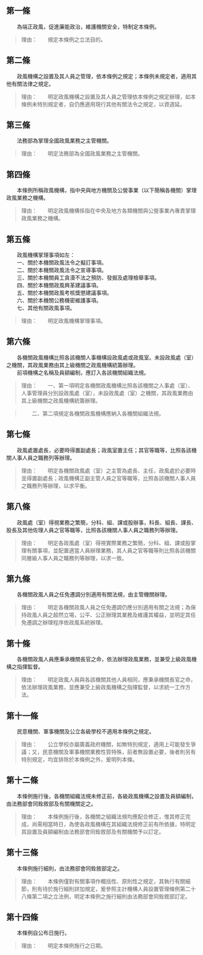 第一條 
-------
　　為端正政風，促進廉能政治，維護機關安全，特制定本條例。  
> 理由：　　規定本條例之立法目的。



第二條 
-------
　　政風機構之設置及其人員之管理，依本條例之規定；本條例未規定者，適用其他有關法律之規定。  
> 理由：　　明定政風機構之設置及其人員之管理依本條例之規定辦理，如本條例未特別規定者，自仍應適用現行其他有關法令之規定，以資週延。



第三條 
-------
　　法務部為掌理全國政風業務之主管機關。  
> 理由：　　明定法務部為全國政風業務之主管機關。



第四條 
-------
　　本條例所稱政風機構，指中央與地方機關及公營事業（以下簡稱各機關）掌理政風業務之機構。  
> 理由：　　明定政風機構係指在中央及地方各類機關與公營事業內專責掌理政風業務之機構。



第五條 
-------
　　政風機構掌理事項如左：  
　　一、關於本機關政風法令之擬訂事項。  
　　二、關於本機關政風法令之宣導事項。  
　　三、關於本機關員工貪瀆不法之預防、發掘及處理檢舉事項。  
　　四、關於本機關政風興革建議事項。  
　　五、關於本機關政風考核獎懲建議事項。  
　　六、關於本機關公務機密維護事項。  
　　七、其他有關政風事項。  
> 理由：　　明定政風機構掌理事項。



第六條 
-------
　　各機關政風機構比照各該機關人事機構設政風處或政風室。未設政風處（室）之機關，其政風業務由其上級機關之政風機構統籌辦理。  
　　前項機構之名稱及員額編制，應訂入各該機關組織法規。  
> 理由：　　一、第一項明定各機關政風機構比照各該機關之人事處（室）、人事管理員分別設政風處（室），未設政風處（室）之機關，其政風業務由其上級機關之政風機構統籌辦理。

> 　　二、第二項規定各機關政風機構應納入各機關組織法規。



第七條 
-------
　　政風處置處長，必要時得置副處長；政風室置主任；其官等職等，比照各該機關人事人員之職務列等辦理。  
> 理由：　　明定各機關政風處（室）之主管為處長、主任，政風處於必要時並得置副處長；政風機構正副主管人員之官等職等，比照各該機關人事人員之職務列等辦理，以求平衡。



第八條 
-------
　　政風處（室）得視業務之繁簡，分科、組、課或股辦事，科長、組長、課長、股長及其他佐理人員之官等職等，比照各該機關人事人員之職務列等辦理。  
> 理由：　　明定各政風處（室）得視實際業務之繁簡，分科、組、課或股掌理有關事項，並配置適當人員辦理業務，其人員之官等職等則比照各該機關同層級人事人員之職務列等辦理，以求一致。



第九條 
-------
　　各機關政風人員之任免遷調分別適用有關法規，由主管機關辦理。  
> 理由：　　明定各機關政風人員之任免遷調仍應分別適用有關之法規；為保持政風人員之超然立場，公平、公正辦理其業務及維護其權益，並明定其任免遷調之辦理程序依政風系統辦理。



第十條 
-------
　　各機關政風人員應秉承機關長官之命，依法辦理政風業務，並兼受上級政風機構之指揮監督。  
> 理由：　　明定政風人員與各該機關其他人員相同，應秉承機關長官之命，依法辦理政風業務，並應兼受上級政風機構之指揮監督，以求統一工作方法。



第十一條 
---------
　　民意機關、軍事機關及公立各級學校不適用本條例之規定。  
> 理由：　　公立學校亦屬廣義政府機關，如無特別規定，適用上可能發生爭議；又，民意機關及軍事機關業務性質特殊，前者無設置必要，後者則另有特別規定，均宜排除於本條例之外，爰明列本條。



第十二條 
---------
　　本條例施行後，各機關組織法規未修正前，各級政風機構之設置及員額編制，由法務部會同銓敘部及有關機關定之。  
> 理由：　　本條例施行後，各機關之組織法規均應配合修正，惟其修正完成，尚需相當時日，為使各政風機構在其組織法規修正前有所依據，特明定其設置及員額編制由法務部會同銓敘部及有關機關予以訂定。



第十三條 
---------
　　本條例施行細則，由法務部會同銓敘部定之。  
> 理由：　　本條例僅對有關事項作概括性、原則性之規定，其執行有關細節，則有待於施行細則詳加規定，爰參照主計機構人員設置管理條例第二十八條第二項之立法例，明定本條例之施行細則由法務部會同銓敘部訂定。



第十四條 
---------
　　本條例自公布日施行。  
> 理由：　　明定本條例施行之日期。